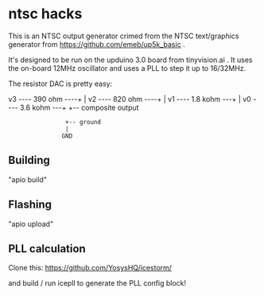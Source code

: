 
ntsc hacks
==========

This is an NTSC output generator crimed from the NTSC text/graphics
generator from https://github.com/emeb/up5k_basic .

It's designed to be run on the upduino 3.0 board from tinyvision.ai .
It uses the on-board 12MHz oscillator and uses a PLL to step it up
to 16/32MHz.

The resistor DAC is pretty easy:

v3 ---- 390 ohm ----+
                    |
v2 ---- 820 ohm ----+
                    |
v1 ---- 1.8 kohm ---+
                    |
v0 ---- 3.6 kohm ---+
                    +-- composite output

                    +-- ground
                    |
                   GND

Building
--------

"apio build"

Flashing
--------

"apio upload"

PLL calculation
---------------

Clone this: https://github.com/YosysHQ/icestorm/

and build / run icepll to generate the PLL config block!

